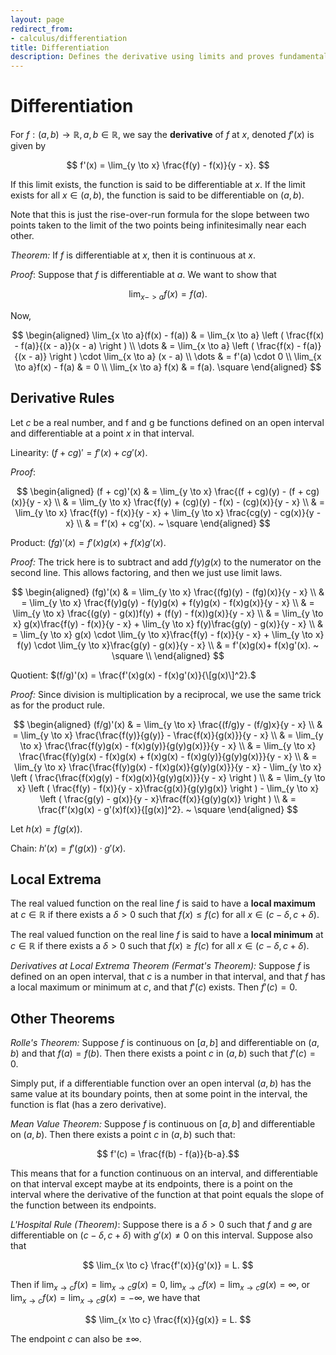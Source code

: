 ```yaml
---
layout: page
redirect_from:
- calculus/differentiation
title: Differentiation
description: Defines the derivative using limits and proves fundamental differentiation rules including linearity, product rule, quotient rule, and chain rule, plus major theorems like Rolle's Theorem and the Mean Value Theorem.
---
```


# Differentiation

For $f: (a,b) \to \mathbb{R}, a,b \in \mathbb{R}$, we say the **derivative** of $f$ at $x,$ denoted $f'(x)$ is given by

$$ f'(x) = \lim_{y \to x} \frac{f(y) - f(x)}{y - x}. $$

If this limit exists, the function is said to be differentiable at $x.$ If the limit exists for all $x \in (a,b),$ the function is said to be differentiable on $(a,b).$

Note that this is just the rise-over-run formula for the slope between two points taken to the limit of the two points being infinitesimally near each other.

*Theorem:* If $f$ is differentiable at $x,$ then it is continuous at $x.$

*Proof*: Suppose that $f$ is differentiable at $a.$ We want to show that

$$ \lim_{x -> a} f(x) = f(a). $$

Now,

$$ \begin{aligned}
    \lim_{x \to a}(f(x) - f(a)) & = \lim_{x \to a} \left ( \frac{f(x) - f(a)}{(x - a)}(x - a) \right ) \\
                \dots                   & = \lim_{x \to a} \left ( \frac{f(x) - f(a)}{(x - a)} \right ) \cdot \lim_{x \to a} (x - a) \\
                \dots                    & = f'(a) \cdot 0 \\
    \lim_{x \to a}f(x) - f(a)       & = 0 \\
    \lim_{x \to a} f(x)             & = f(a). \square
    \end{aligned}                               
$$

## Derivative Rules

Let $c$ be a real number, and f and g be functions defined on an open interval and differentiable at a point $x$ in that interval.

Linearity: $(f+cg)' = f'(x) + cg'(x).$

*Proof*:

$$ \begin{aligned}
    (f + cg)'(x) & = \lim_{y \to x} \frac{(f + cg)(y) - (f + cg)(x)}{y - x} \\
                 & = \lim_{y \to x} \frac{f(y) + (cg)(y) - f(x) - (cg)(x)}{y - x} \\
                 & = \lim_{y \to x} \frac{f(y) - f(x)}{y - x} + \lim_{y \to x} \frac{cg(y) - cg(x)}{y - x} \\
                 & = f'(x) + cg'(x). ~ \square
\end{aligned} $$

Product: $(fg)'(x) = f'(x)g(x) +f(x)g'(x).$

*Proof:* The trick here is to subtract and add $f(y)g(x)$ to the numerator on the second line. This allows factoring, and then we just use limit laws.

$$ \begin{aligned}
    (fg)'(x) & = \lim_{y \to x} \frac{(fg)(y) - (fg)(x)}{y - x} \\
             & = \lim_{y \to x} \frac{f(y)g(y) - f(y)g(x) + f(y)g(x) - f(x)g(x)}{y - x} \\
             & = \lim_{y \to x} \frac{(g(y) - g(x))f(y) + (f(y) - f(x))g(x)}{y - x} \\
             & =  \lim_{y \to x} g(x)\frac{f(y) - f(x)}{y - x}  + \lim_{y \to x} f(y)\frac{g(y) - g(x)}{y - x} \\
             & =  \lim_{y \to x} g(x) \cdot \lim_{y \to x}\frac{f(y) - f(x)}{y - x}  + \lim_{y \to x} f(y) \cdot \lim_{y \to x}\frac{g(y) - g(x)}{y - x} \\
             & = f'(x)g(x)+ f(x)g'(x). ~ \square \\
\end{aligned}
$$

Quotient: $(f/g)'(x) = \frac{f'(x)g(x) - f(x)g'(x)}{\[g(x)\]^2}.$

*Proof:* Since division is multiplication by a reciprocal, we use the same trick as for the product rule.

$$
\begin{aligned}
    (f/g)'(x) & = \lim_{y \to x} \frac{(f/g)y - (f/g)x}{y - x} \\
              & = \lim_{y \to x}  \frac{\frac{f(y)}{g(y)} - \frac{f(x)}{g(x)}}{y - x} \\
              & = \lim_{y \to x}  \frac{\frac{f(y)g(x) - f(x)g(y)}{g(y)g(x)}}{y - x} \\
              & = \lim_{y \to x}  \frac{\frac{f(y)g(x) - f(x)g(x) + f(x)g(x) - f(x)g(y)}{g(y)g(x)}}{y - x} \\
              & = \lim_{y \to x}  \frac{\frac{f(y)g(x) - f(x)g(x)}{g(y)g(x)}}{y - x}  - \lim_{y \to x} \left (  \frac{\frac{f(x)g(y) - f(x)g(x)}{g(y)g(x)}}{y - x} \right ) \\
              & = \lim_{y \to x} \left ( \frac{f(y) - f(x)}{y - x}\frac{g(x)}{g(y)g(x)} \right )  - \lim_{y \to x} \left ( \frac{g(y) - g(x)}{y - x}\frac{f(x)}{g(y)g(x)} \right ) \\
              & = \frac{f'(x)g(x) - g'(x)f(x)}{[g(x)]^2}. ~ \square
\end{aligned}
$$ 

Let $h(x) = f(g(x)).$

Chain: $h'(x) = f'(g(x)) \cdot g'(x).$

## Local Extrema
The real valued function on the real line $f$ is said to have a **local maximum** at $c \in \mathbb{R}$ if there exists a $\delta > 0$ such that $f(x) \leq f(c)$ for all $x \in (c - \delta, c + \delta).$

The real valued function on the real line $f$ is said to have a **local minimum** at $c \in \mathbb{R}$ if there exists a $\delta > 0$ such that $f(x) \geq f(c)$ for all $x \in (c - \delta, c + \delta).$

*Derivatives at Local Extrema Theorem (Fermat's Theorem):* Suppose $f$ is defined on an open interval, that $c$ is a number in that interval, and that $f$ has a local maximum or minimum at $c,$ and that $f'(c)$ exists. Then $f'(c) = 0.$

## Other Theorems

*Rolle's Theorem:* Suppose $f$ is continuous on $[a,b]$ and differentiable on $(a,b)$ and that $f(a) = f(b).$ Then there exists a point $c$ in $(a,b)$ such that $f'(c) = 0.$

Simply put, if a differentiable function over an open interval $(a,b)$ has the same value at its boundary points, then at some point in the interval, the function is flat (has a zero derivative).

*Mean Value Theorem:* Suppose $f$ is continuous on $[a,b]$ and differentiable on $(a,b).$ Then there exists a point $c$ in $(a,b)$ such that:

$$ f'(c) = \frac{f(b) - f(a)}{b-a}.$$

This means that for a function continuous on an interval, and differentiable on that interval except maybe at its endpoints, there is a point on the interval where the derivative of the function at that point equals the slope of the function between its endpoints.

*L'Hospital Rule (Theorem)*: Suppose there is a $\delta > 0$ such that $f$ and $g$ are differentiable on $(c  - \delta, c + \delta)$ with $g'(x) \neq 0$ on this interval. Suppose also that

$$ \lim_{x \to c} \frac{f'(x)}{g'(x)} = L. $$

Then if $\lim_{x \to c}f(x) = \lim_{x \to c}g(x) = 0,$ $\lim_{x \to c}f(x) = \lim_{x \to c}g(x) = \infty,$ or $\lim_{x \to c}f(x) = \lim_{x \to c}g(x) = -\infty,$ we have that

$$ \lim_{x \to c} \frac{f(x)}{g(x)} = L. $$

The endpoint $c$ can also be $\pm \infty.$